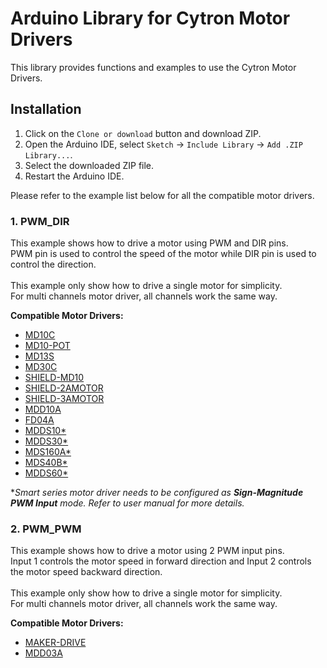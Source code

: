 # Arduino Library for Cytron Motor Drivers
This library provides functions and examples to use the Cytron Motor Drivers.<br>

## Installation
1. Click on the `Clone or download` button and download ZIP.
2. Open the Arduino IDE, select `Sketch` -> `Include Library` -> `Add .ZIP Library...`.
3. Select the downloaded ZIP file.
4. Restart the Arduino IDE.

Please refer to the example list below for all the compatible motor drivers.

### 1. PWM_DIR
This example shows how to drive a motor using PWM and DIR pins.<br>
PWM pin is used to control the speed of the motor while DIR pin is used to control the direction.<br>
<br>
This example only show how to drive a single motor for simplicity.<br>
For multi channels motor driver, all channels work the same way.<br>

**Compatible Motor Drivers:**
* [MD10C](https://www.cytron.io/p-md10c)
* [MD10-POT](https://www.cytron.io/p-md10-pot)
* [MD13S](https://www.cytron.io/p-md13s)
* [MD30C](https://www.cytron.io/p-md30c)
* [SHIELD-MD10](https://www.cytron.io/p-shield-md10)
* [SHIELD-2AMOTOR](https://www.cytron.io/p-shield-2amotor)
* [SHIELD-3AMOTOR](https://www.cytron.io/p-shield-3amotor)
* [MDD10A](https://www.cytron.io/p-mdd10a)
* [FD04A](https://www.cytron.io/p-fd04a)
* [MDDS10*](https://www.cytron.io/p-mdds10)
* [MDDS30*](https://www.cytron.io/p-mdds30)
* [MDS160A*](https://www.cytron.io/p-mds160a)
* [MDS40B*](https://www.cytron.io/p-mds40b)
* [MDDS60*](https://www.cytron.io/p-mdds60)

**Smart series motor driver needs to be configured as **Sign-Magnitude PWM Input** mode. Refer to user manual for more details.*


### 2. PWM_PWM
This example shows how to drive a motor using 2 PWM input pins.<br>
Input 1 controls the motor speed in forward direction and Input 2 controls the motor speed backward direction.<br>
<br>
This example only show how to drive a single motor for simplicity.<br>
For multi channels motor driver, all channels work the same way.<br>

**Compatible Motor Drivers:**
* [MAKER-DRIVE](https://www.cytron.io/p-maker-drive)
* [MDD03A](https://www.cytron.io/p-mdd03a)
